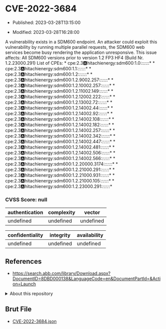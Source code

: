 # CVE-2022-3684

- Published: 2023-03-28T13:15:00

- Modified: 2023-03-28T16:28:00

A vulnerability exists in a SDM600 endpoint. An attacker could exploit this vulnerability by running multiple parallel requests, the SDM600 web services become busy rendering the application unresponsive. This issue affects: All SDM600 versions prior to version 1.2 FP3 HF4 (Build Nr. 1.2.23000.291) List of CPEs: * cpe:2.3:a:hitachienergy:sdm600:1.0:*:*:*:*:*:*:* * cpe:2.3:a:hitachienergy:sdm600:1.1:*:*:*:*:*:*:* * cpe:2.3:a:hitachienergy:sdm600:1.2:*:*:*:*:*:*:* * cpe:2.3:a:hitachienergy:sdm600:1.2.9002.257:*:*:*:*:*:*:* * cpe:2.3:a:hitachienergy:sdm600:1.2.10002.257:*:*:*:*:*:*:* * cpe:2.3:a:hitachienergy:sdm600:1.2.11002.149:*:*:*:*:*:*:* * cpe:2.3:a:hitachienergy:sdm600:1.2.12002.222:*:*:*:*:*:*:* * cpe:2.3:a:hitachienergy:sdm600:1.2.13002.72:*:*:*:*:*:*:* * cpe:2.3:a:hitachienergy:sdm600:1.2.14002.44:*:*:*:*:*:*:* * cpe:2.3:a:hitachienergy:sdm600:1.2.14002.92:*:*:*:*:*:*:* * cpe:2.3:a:hitachienergy:sdm600:1.2.14002.108:*:*:*:*:*:*:* * cpe:2.3:a:hitachienergy:sdm600:1.2.14002.182:*:*:*:*:*:*:* * cpe:2.3:a:hitachienergy:sdm600:1.2.14002.257:*:*:*:*:*:*:* * cpe:2.3:a:hitachienergy:sdm600:1.2.14002.342:*:*:*:*:*:*:* * cpe:2.3:a:hitachienergy:sdm600:1.2.14002.447:*:*:*:*:*:*:* * cpe:2.3:a:hitachienergy:sdm600:1.2.14002.481:*:*:*:*:*:*:* * cpe:2.3:a:hitachienergy:sdm600:1.2.14002.506:*:*:*:*:*:*:* * cpe:2.3:a:hitachienergy:sdm600:1.2.14002.566:*:*:*:*:*:*:* * cpe:2.3:a:hitachienergy:sdm600:1.2.20000.3174:*:*:*:*:*:*:* * cpe:2.3:a:hitachienergy:sdm600:1.2.21000.291:*:*:*:*:*:*:* * cpe:2.3:a:hitachienergy:sdm600:1.2.21000.931:*:*:*:*:*:*:* * cpe:2.3:a:hitachienergy:sdm600:1.2.21000.105:*:*:*:*:*:*:* * cpe:2.3:a:hitachienergy:sdm600:1.2.23000.291:*:*:*:*:*:*:*

### CVSS Score: **null**

| authentication | complexity | vector |
| --- | --- | --- |
| undefined | undefined | undefined |

| confidentiality | integrity | availability |
| --- | --- | --- |
| undefined | undefined | undefined |

## References

* https://search.abb.com/library/Download.aspx?DocumentID=8DBD000138&LanguageCode=en&DocumentPartId=&Action=Launch

<details>
<summary>About this repository</summary> 

  This repository is part of the project [Live Hack CVE](https://github.com/Live-Hack-CVE). Main website can be found [www.live-hack.org](https://www.live-hack.org) 
  
  Made by [Sn0wAlice](https://github.com/Sn0wAlice) for the people that care about security and need to have a feed of the latest CVEs. Hope you enjoy it, don't forget to star the repo and follow me on [Twitter](https://twitter.com/Sn0wAlice) and [Github](https://github.com/Sn0wAlice). And that is my [personnal website](https://www.alice-snow.me/)

  - [Home Page](https://github.com/Live-Hack-CVE)
  - [Framework](https://github.com/Live-Hack-CVE/cve-framework)
  - [CVE database](https://github.com/Live-Hack-CVE/full_database)
  - [Changelog](https://github.com/Live-Hack-CVE/Changelog)
</details>

## Brut File

* [CVE-2022-3684.json](https://raw.githubusercontent.com/Live-Hack-CVE/full_database/main/cves/2022/CVE-2022-3684.json)

